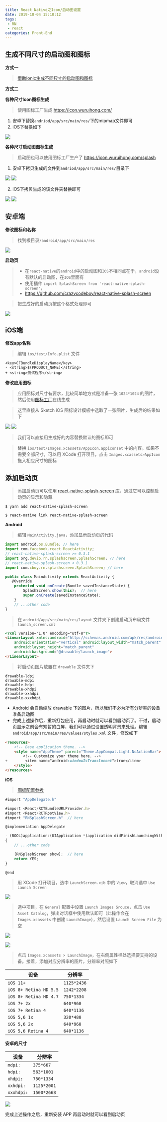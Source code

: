 ```yaml
---
title: React Native之Icon/启动图设置
date: 2019-10-04 15:10:12
tags: 
 - RN
 - react
categories: Front-End
---
```



## 生成不同尺寸的启动图和图标

**方式一**

> [借助Ionic生成不同尺寸的启动图和图标](http://blog.poetries.top/2019/01/10/ionic3-summary/#12-1-%E5%9B%BE%E6%A0%87%E7%94%9F%E6%88%90)

**方式二**

**各种尺寸Icon图标生成**

> 使用图标工厂生成 https://icon.wuruihong.com/

1. 安卓下替换`andriod/app/src/main/res/`下的mipmap文件即可
2. iOS下替换如下

![](http://blog.poetries.top/img-repo/2019/10/750.png)

**各种尺寸启动图图标生成**

> 启动图也可以使用图标工厂生产了 https://icon.wuruihong.com/splash

1. 安卓下拷贝生成的文件到`andriod/app/src/main/res/`目录下

![](http://blog.poetries.top/img-repo/2019/10/751.png)
![](http://blog.poetries.top/img-repo/2019/10/750.png)

2. iOS下拷贝生成的该文件夹替换即可

![](http://blog.poetries.top/img-repo/2019/10/752.png)
![](http://blog.poetries.top/img-repo/2019/10/753.png)

## 安卓端

**修改图标和名称**

> 找到根目录`/android/app/src/main/res`

![](http://blog.poetries.top/img-repo/2019/10/540.png)

**启动页**

> - 在`react-native`的`android`中的启动图和`IOS`不相同点在于，`android`没有默认的启动图，在`IOS`里面有
> - 使用插件 `import SplashScreen from 'react-native-splash-screen';`
> - https://github.com/crazycodeboy/react-native-splash-screen

> 把生成好的启动页按这个格式处理即可

![](http://blog.poetries.top/img-repo/2019/10/541.png)


## iOS端

**修改app名称**

> 编辑 `ios/test/Info.plist` 文件

```
<key>CFBundleDisplayName</key>
- <string>$(PRODUCT_NAME)</string>
+ <string>测试程序</string>
```

**修改应用图标**

> 应用图标对尺寸有要求，比较简单地方式是准备一张 `1024*1024` 的图片，然后使用[图标工厂](https://icon.wuruihong.com/)在线生成 

> 这里直接从 Sketch iOS 图标设计模板中选取了一张图片，生成后的结果如下

![](http://blog.poetries.top/img-repo/2019/10/744.png)
![](http://blog.poetries.top/img-repo/2019/10/745.png)

> 我们可以直接用生成好的内容替换默认的图标即可

> 替换 `ios/test/Images.xcassets/AppIcon.appiconset` 中的内容。如果不需要全部尺寸，可以用 XCode 打开项目，点击 `Images.xcassets>AppIcon` 拖入相应尺寸的图标

## 添加启动页

> 添加启动页可以使用 [react-native-splash-screen](https://github.com/crazycodeboy/react-native-splash-screen) 库，通过它可以控制启动页的显示和隐藏

```
$ yarn add react-native-splash-screen

$ react-native link react-native-splash-screen
```

**Android**

> 编辑 `MainActivity.java`，添加显示启动页的代码

```js
import android.os.Bundle; // here
import com.facebook.react.ReactActivity;
// react-native-splash-screen >= 0.3.1
import org.devio.rn.splashscreen.SplashScreen; // here
// react-native-splash-screen < 0.3.1
import com.cboy.rn.splashscreen.SplashScreen; // here

public class MainActivity extends ReactActivity {
   @Override
    protected void onCreate(Bundle savedInstanceState) {
        SplashScreen.show(this);  // here
        super.onCreate(savedInstanceState);
    }
    // ...other code
}
```

> 在 `android/app/src/main/res/layout` 文件夹下创建启动页布局文件 `launch_screen.xml`

```html
<?xml version="1.0" encoding="utf-8"?>
<LinearLayout xmlns:android="http://schemas.android.com/apk/res/android"
    android:orientation="vertical" android:layout_width="match_parent"
    android:layout_height="match_parent"
    android:background="@drawable/launch_image">
</LinearLayout>
```

> 将启动页图片放置在 `drawable` 文件夹下

```
drawable-ldpi
drawable-mdpi
drawable-hdpi
drawable-xhdpi
drawable-xxhdpi
drawable-xxxhdpi
```

- Android 会自动缩放 drawable 下的图片，所以我们不必为所有分辨率的设备准备启动图
- 完成上述操作后，重新打包应用，再启动时就可以看到启动页了。不过，启动页显示之前会有短暂的白屏，我们可以通过设置透明背景来处理。编辑 `android/app/src/main/res/values/styles.xml` 文件，修改如下

```html
<resources>
    <!-- Base application theme. -->
    <style name="AppTheme" parent="Theme.AppCompat.Light.NoActionBar">
        <!-- Customize your theme here. -->
+        <item name="android:windowIsTranslucent">true</item>
    </style>
</resources>
```

**iOS**

> [图标配置参考](https://github.com/phodal/growth/tree/master/ios/growth/Images.xcassets/AppIcon.appiconset)

```js
#import "AppDelegate.h"

#import <React/RCTBundleURLProvider.h>
#import <React/RCTRootView.h>
#import "RNSplashScreen.h"  // here

@implementation AppDelegate

- (BOOL)application:(UIApplication *)application didFinishLaunchingWithOptions:(NSDictionary *)launchOptions
{
    // ...other code

    [RNSplashScreen show];  // here
    return YES;
}

@end
```

> 用 XCode 打开项目，选中 `LaunchScreen.xib` 中的 `View`，取消选中 `Use Launch Screen`

![](http://blog.poetries.top/img-repo/2019/10/746.webp)

> 选中项目，在 `General` 配置中设置 `Launch Images Srouce`，点击 `Use Asset Catalog`，弹出对话框中使用默认即可（此操作会在 `Images.xcassets` 中创建 `LaunchImage`），然后设置 `Launch Screen File` 为空

![](http://blog.poetries.top/img-repo/2019/10/747.webp)

![](http://blog.poetries.top/img-repo/2019/10/754.png)


> 点击 `Images.xcassets > LaunchImage`，在右侧属性栏处选择要支持的设备。接着，添加对应分辨率的图片，分辨率对照如下


|设备	|分辨率|
|---|---|
|`iOS 11+	`| `1125*2436`|
|`iOS 8+ Retina HD 5.5`| 	`1242*2208`|
|`iOS 8+ Retina HD 4.7`| 	`750*1334`|
|`iOS 7+ 2x	`| `640*960`|
|`iOS 7+ Retina 4`| 	`640*1136`|
|`iOS 5,6 1x`| 	`320*480`|
|`iOS 5,6 2x`| 	`640*960`|
|`iOS 5,6 Retina 4`| 	`640*1136`|

**安卓的尺寸**

|设备	|分辨率|
|---|---|
|`mdpi:`|`375*667`|
|`hdpi:`|`563*1001`|
|`xhdpi:`|`750*1334`|
|`xxhdpi:`|`1125*2001`|
|`xxxhdpi:`|`1500*2668`|

![](http://blog.poetries.top/img-repo/2019/10/748.webp)

完成上述操作之后，重新安装 APP 再启动时就可以看到启动页
